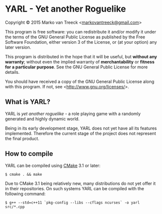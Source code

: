 # YARL - Yet another Roguelike
Copyright &copy; 2015  Marko van Treeck &lt;<markovantreeck@gmail.com>&gt;

This program is free software: you can redistribute it and/or modify
it under the terms of the GNU General Public License as published by
the Free Software Foundation, either version 3 of the License, or
(at your option) any later version.

This program is distributed in the hope that it will be useful,
but **without any warranty**; without even the implied warranty of
**merchantability** or **fitness for a particular purpose**.  See the
GNU General Public License for more details.

You should have received a copy of the GNU General Public License
along with this program.  If not, see &lt;<http://www.gnu.org/licenses/>&gt;.


## What is YARL?

YARL is *yet another roguelike* - a role playing game with a randomly
generated and highly dynamic world.

Being in its early development stage, YARL does not yet have all its
features implemented. Therefore the current stage of the project
does not represent the final product.


## How to compile

YARL can be compiled using [CMake](http://www.cmake.org/) 3.1 or later:

`$ cmake . && make`

Due to CMake 3.1 being relatively new, many distributions do not yet offer
it in their repositories. On such systems YARL can be compiled with the
following command:

``$ g++ --std=c++11 `pkg-config --libs --cflags ncurses` -o yarl src/*.cpp``
